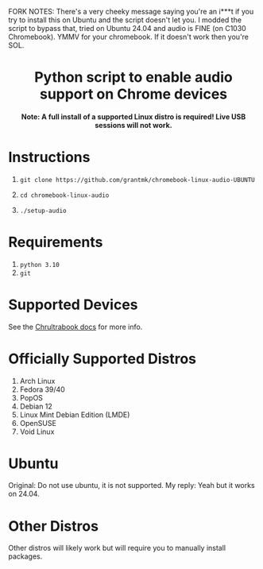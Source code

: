 FORK NOTES: There's a very cheeky message saying you're an i***t if you try to install this on Ubuntu and the script doesn't let you. I modded the script to bypass that, tried on Ubuntu 24.04 and audio is FINE (on C1030 Chromebook). YMMV for your chromebook. If it doesn't work then you're SOL.

<h1 align="center">Python script to enable audio support on Chrome devices</h1>

<h4 align="center">Note: A full install of a supported Linux distro is required! Live USB sessions will not work.</h4>

# Instructions
1.     git clone https://github.com/grantmk/chromebook-linux-audio-UBUNTU
2.     cd chromebook-linux-audio
3.     ./setup-audio

# Requirements
1. `python 3.10`
2. `git`

# Supported Devices
See the [Chrultrabook docs](https://docs.chrultrabook.com/docs/firmware/supported-devices.html) for more info.

# Officially Supported Distros
1. Arch Linux
2. Fedora 39/40
3. PopOS
4. Debian 12
5. Linux Mint Debian Edition (LMDE)
6. OpenSUSE
7. Void Linux

# Ubuntu
Original: Do not use ubuntu, it is not supported. 
My reply: Yeah but it works on 24.04. 

# Other Distros
Other distros will likely work but will require you to manually install packages.
